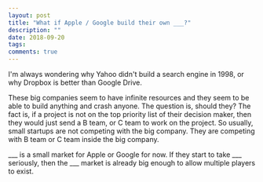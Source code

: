 ```yaml
---
layout: post
title: "What if Apple / Google build their own ___?"
description: ""
date: 2018-09-20
tags: 
comments: true
---
```



I'm always wondering why Yahoo didn't build a search engine in 1998, or why Dropbox is better than Google Drive.

These big companies seem to have infinite resources and they seem to be able to build anything and crash anyone. The question is, should they? The fact is, if a project is not on the top priority list of their decision maker, then they would just send a B team, or C team to work on the project. So usually, small startups are not competing with the big company. They are competing with B team or C team inside the big company.

___ is a small market for Apple or Google for now. If they start to take ___ seriously, then the ___ market is already big enough to allow multiple players to exist.
